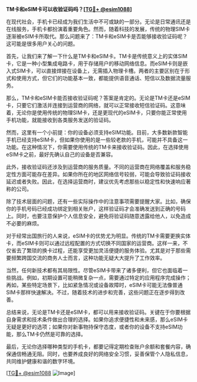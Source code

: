 **TM卡和eSIM卡可以收验证码吗？[[TG💪+ @esim1088](https://t.me/s/esim1088)]**

在现代社会，手机卡已经成为我们生活中不可或缺的一部分。无论是日常通讯还是在线服务，手机卡都扮演着重要角色。然而，随着科技的发展，传统的物理SIM卡逐渐被eSIM卡所取代。那么问题来了：TM卡和eSIM卡是否能够接收验证码呢？这可能是很多用户关心的问题。

首先，让我们来了解一下什么是TM卡和eSIM卡。TM卡是传统意义上的实体SIM卡，它是一种小型集成电路卡，用于存储用户的移动网络信息。而eSIM卡则是嵌入式SIM卡，可以直接焊接在设备上，无需插入物理卡槽。两者的主要区别在于形式和使用方式，但它们的功能基本一致，都能提供语音通话、短信以及数据流量服务。

那么，TM卡和eSIM卡能否接收验证码呢？答案是肯定的。无论是TM卡还是eSIM卡，只要它们激活并连接到运营商的网络，就可以正常接收短信验证码。这意味着，无论你是使用传统的物理SIM卡，还是更现代的eSIM卡，只要你能正常使用手机功能，就能接收到各类服务发送的验证码。

然而，这里有一个小前提：你的设备必须支持eSIM功能。目前，大多数新款智能手机已经支持eSIM卡，但如果你使用的是一些较老款的手机，可能并不具备这一功能。在这种情况下，你需要使用传统的TM卡来接收验证码。因此，在选择使用eSIM卡之前，最好先确认自己的设备是否兼容。

此外，接收验证码还涉及到运营商的服务质量。不同的运营商在网络覆盖和服务稳定性方面可能存在差异。如果你所在的地区网络信号较弱，可能会导致验证码接收延迟或者失败。因此，在选择运营商时，建议优先考虑那些以稳定性和快速响应著称的公司。

除了技术层面的问题，还有一些实际操作中的注意事项需要提醒大家。比如，确保你的手机号码已经成功绑定到相关账户，这样验证码才会准确发送到正确的号码上。同时，也要注意保护个人信息安全，避免将验证码随意透露给他人，以免造成不必要的麻烦。

对于经常出国旅行的人来说，eSIM卡的优势尤为明显。传统的TM卡需要更换实体卡，而eSIM卡则可以通过远程配置的方式切换不同国家的运营商。这样一来，不仅省去了繁琐的换卡过程，还能享受更加灵活便捷的服务体验。尤其是对于那些需要频繁跨国交流的商务人士而言，这种功能无疑大大提升了工作效率。

当然，任何新技术都有其局限性。尽管eSIM卡带来了诸多便利，但它也面临着一些挑战。例如，初期设置可能稍微复杂一点，需要通过特定的应用程序完成操作；再如，某些特定场景下，比如紧急情况或设备故障时，eSIM卡可能无法像普通SIM卡那样快速解决。不过，随着技术的进步和完善，这些问题正在逐步得到改善。

总结来说，无论是TM卡还是eSIM卡，都可以用来接收验证码。关键在于你要根据自身需求和技术条件做出合理的选择。如果你追求便捷性和未来感，那么eSIM卡无疑是更好的选项；如果你对新事物持保守态度，或者你的设备不支持eSIM功能，那么TM卡仍然是可靠的选择。

最后，无论你选择哪种类型的手机卡，都要记得定期检查账户余额和套餐内容，确保通信畅通无阻。同时，也要养成良好的网络安全习惯，妥善保管个人隐私信息，共同维护健康和谐的数字环境。

[[TG💪+ @esim1088](https://t.me/s/esim1088) ![Image](https://i.postimg.cc/4NQfJmqS/Snipaste-2025-05-13-00-14-12.png)]